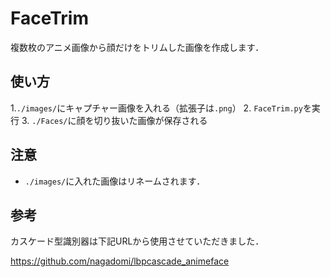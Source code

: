 # FaceTrim

複数枚のアニメ画像から顔だけをトリムした画像を作成します．



## 使い方

1.```./images/```にキャプチャー画像を入れる（拡張子は```.png```）
2. ```FaceTrim.py```を実行
3. ```./Faces/```に顔を切り抜いた画像が保存される





## 注意

* ```./images/```に入れた画像はリネームされます．



## 参考 

カスケード型識別器は下記URLから使用させていただきました．

https://github.com/nagadomi/lbpcascade_animeface
